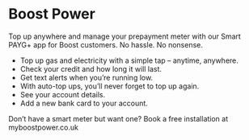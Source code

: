 # Boost Power

Top up anywhere and manage your prepayment meter with our Smart PAYG+ app for Boost customers. No hassle. No nonsense.

- Top up gas and electricity with a simple tap – anytime, anywhere.
- Check your credit and how long it will last.
- Get text alerts when you’re running low.
- With auto-top ups, you’ll never forget to top up again.
- See your account details.
- Add a new bank card to your account.

Don’t have a smart meter but want one? Book a free installation at myboostpower.co.uk
